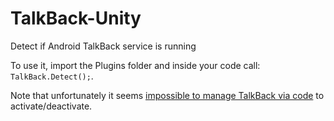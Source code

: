 TalkBack-Unity
==============

Detect if Android TalkBack service is running

To use it, import the Plugins folder and inside your code call: `TalkBack.Detect();`.

Note that unfortunately it seems [impossible to manage TalkBack via code](https://groups.google.com/d/msg/eyes-free-dev/yQO7C9lE_x8/9GWtxxXQO6AJ) to activate/deactivate.
